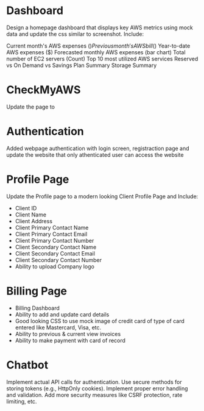 # Dashboard
Design a homepage dashboard that displays key AWS metrics using mock data and update the css similar to screenshot. Include:

Current month's AWS expenses ($)
Previous month's AWS bill ($)
Year-to-date AWS expenses ($)
Forecasted monthly AWS expenses (bar chart)
Total number of EC2 servers (Count)
Top 10 most utilized AWS services
Reserved vs On Demand vs Savings Plan Summary 
Storage Summary

# CheckMyAWS 
Update the page to 

# Authentication
Added webpage authentication with login screen, registraction page and update the website that only athenticated user can access the website 

# Profile Page
Update the Profile page to a modern looking Client Profile Page and Include:
- Client ID 
- Client Name 
- Client Address
- Client Primary Contact Name
- Client Primary Contact Email
- Client Primary Contact Number
- Client Secondary Contact Name
- Client Secondary Contact Email
- Client Secondary Contact Number
- Ability to upload Company logo

# Billing Page
- Billing Dashboard
- Ability to add and update card details
- Good looking CSS to use mock image of credit card of type of card entered like Mastercard, Visa, etc.
- Ability to previous & current view invoices
- Ability to make payment with card of record

# Chatbot

Implement actual API calls for authentication.
Use secure methods for storing tokens (e.g., HttpOnly cookies).
Implement proper error handling and validation.
Add more security measures like CSRF protection, rate limiting, etc.